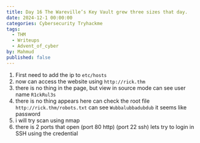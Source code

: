 ```yaml
---
title: Day 16 The Wareville’s Key Vault grew three sizes that day.
date: 2024-12-1 00:00:00
categories: Cybersecurity Tryhackme
tags:
  - THM
  - Writeups
  - Advent_of_cyber
by: Mahmud
published: false
---
```

1. First need to add the ip to `etc/hosts`
2. now can access the website using `http://rick.thm`
3. there is no thing in the page, but view in source mode can see user name `R1ckRul3s`
4. there is no thing appears here can check the root file `http://rick.thm/robots.txt` can see `Wubbalubbadubdub` it seems like password 
5. i will try scan using nmap
6. there is 2 ports that open (port 80 http) (port 22 ssh) lets try to login in SSH using the credential 
